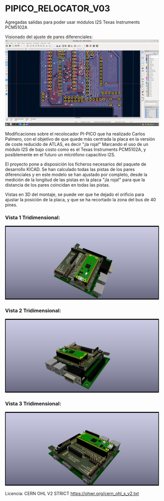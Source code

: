 # PIPICO_RELOCATOR_V03
Agregadas salidas para poder usar módulos I2S Texas Instruments PCM5102A

Visionado del ajuste de pares diferenciales:
![ajustar distancia pares diferenciales](https://github.com/AtlasFPGA/PIPICO_RELOCATOR_V03/blob/main/FOTOS/Captura%20de%20pantalla%20de%202023-09-21%2013-29-16.png)

Modificaciones sobre el recolocador PI-PICO que ha realizado Carlos Palmero, con el objetivo de que quede más centrada la placa en la versión de coste reducido de ATLAS, es decir "¡la roja!"
Marcando el uso de un módulo I2S de bajo costo como es el Texas Instruments PCM5102A, y posiblemente en el futuro un micrófono capacitivo I2S.

El proyecto pone a disposición los ficheros necesarios del paquete de desarrollo KICAD.
Se han calculado todas las pistas de los pares diferenciales y en este modelo se han ajustado por completo, desde la medición de la longitud de las pistas en la placa "¡la roja!" para que la distancia de los pares coincidan en todas las pistas.

Vistas en 3D del montaje, se puede ver que he dejado el orificio para ajustar la posición de la placa, y que se ha recortado la zona del bus de 40 pines.



### Vista 1 Tridimensional:
![Vista tridimensional 1](https://github.com/AtlasFPGA/PIPICO_RELOCATOR_V03/blob/main/FOTOS/VISTA3D-UNO-atlas_pipico_v03.png)


### Vista 2 Tridimensional:
![Vista tridimensional 2](https://github.com/AtlasFPGA/PIPICO_RELOCATOR_V03/blob/main/FOTOS/VISTA3D-DOS-atlas_pipico_v03.png)

### Vista 3 Tridimensional:
![Vista tridimensional 3](https://github.com/AtlasFPGA/PIPICO_RELOCATOR_V03/blob/main/FOTOS/VISTA3D-TRES-atlas_pipico_v03.png)

Licencia:
CERN OHL V2 STRICT
https://ohwr.org/cern_ohl_s_v2.txt

